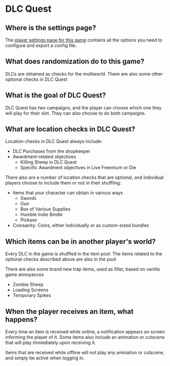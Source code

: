 # DLC Quest

## Where is the settings page?

The [player settings page for this game](../player-settings) contains all the options you need to configure and export a
config file.

## What does randomization do to this game?

DLCs are obtained as checks for the multiworld. There are also some other optional checks in DLC Quest


## What is the goal of DLC Quest?

DLC Quest has two campaigns, and the player can choose which one they will play for their slot.
They can also choose to do both campaigns.


## What are location checks in DLC Quest?

Location checks in DLC Quest always include:
- DLC Purchases from the shopkeeper
- Awardment-related objectives
    - Killing Sheep in DLC Quest
    - Specific Awardment objectives in Live Freemium or Die

There also are a number of location checks that are optional, and individual players choose to include them or not in their shuffling:
- Items that your character can obtain in various ways
    - Swords
    - Gun
    - Box of Various Supplies
    - Humble Indie Bindle
    - Pickaxe
- Coinsanity: Coins, either individually or as custom-sized bundles


## Which items can be in another player's world?

Every DLC in the game is shuffled in the item pool. The items related to the optional checks described above are also in the pool

There are also some brand new trap items, used as filler, based on vanilla game annoyances
- Zombie Sheep
- Loading Screens
- Temporary Spikes

## When the player receives an item, what happens?

Every time an item is received while online, a notification appears on screen informing the player of it.
Some items also include an animation or cutscene that will play immediately upon receiving it.

Items that are received while offline will not play any animation or cutscene, and simply be active when logging in.